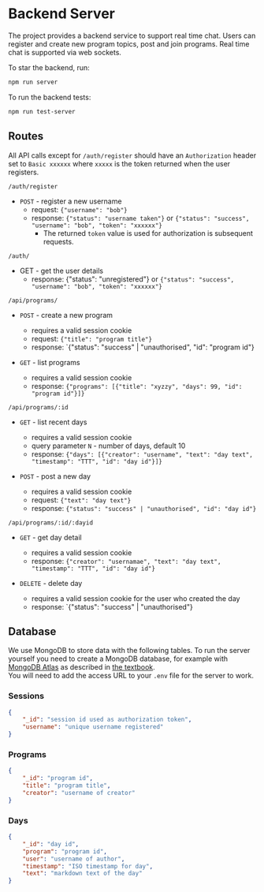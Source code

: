 # Backend Server

The project provides a backend service to support real time chat.   Users can
register and create new program topics, post and join programs.
Real time chat is supported via web sockets.

To star the backend, run:

```bash
npm run server
```

To run the backend tests:

```bash
npm run test-server
```

## Routes

All API calls except for `/auth/register` should have
an `Authorization` header set to `Basic xxxxxx`  where `xxxxx` is the token returned when
the user registers.  

`/auth/register`

* `POST` - register a new username
  * request: `{"username": "bob"}`
  * response: `{"status": "username taken"}` or `{"status": "success", "username": "bob", "token": "xxxxxx"}`
    * The returned `token` value is used for authorization is subsequent requests.

`/auth/`

* GET - get the user details
  * response: {"status": "unregistered"} or `{"status": "success", "username": "bob", "token": "xxxxxx"}`

`/api/programs/`

* `POST` - create a new program
  * requires a valid session cookie
  * request: `{"title": "program title"}`
  * response: `{"status": "success" | "unauthorised", "id": "program id"}

* `GET` - list programs
  * requires a valid session cookie
  * response: `{"programs": [{"title": "xyzzy", "days": 99, "id": "program id"}]}`

`/api/programs/:id`

* `GET` - list recent days
  * requires a valid session cookie
  * query parameter `N` - number of days, default 10
  * response: `{"days": [{"creator": "username", "text": "day text", "timestamp": "TTT", "id": "day id"}]}`

* `POST` - post a new day
  * requires a valid session cookie
  * request: `{"text": "day text"}`
  * response: `{"status": "success" | "unauthorised", "id": "day id"}`

`/api/programs/:id/:dayid`

* `GET` - get day detail
  * requires a valid session cookie
  * response: `{"creator": "usernamae", "text": "day text", "timestamp": "TTT", "id": "day id"}`

* `DELETE` - delete day
  * requires a valid session cookie for the user who created the day
  * response: `{"status": "success" | "unauthorised"}

## Database

We use MongoDB to store data with the following tables.  To run the server yourself you
need to create a MongoDB database, for example with
[MongoDB Atlas](https://www.mongodb.com/atlas/database) as described in
[the textbook](https://fullstackopen.com/en/part3/saving_data_to_mongo_db#mongo-db).  
You will need to add the access URL to your `.env` file for the server to work.

### Sessions

```json
{
    "_id": "session id used as authorization token",
    "username": "unique username registered"
}
```

### Programs

```json
{
    "_id": "program id",
    "title": "program title",
    "creator": "username of creator"
}
```

### Days

```json
{
    "_id": "day id",
    "program": "program id",
    "user": "username of author",
    "timestamp": "ISO timestamp for day",
    "text": "markdown text of the day"
}
```
